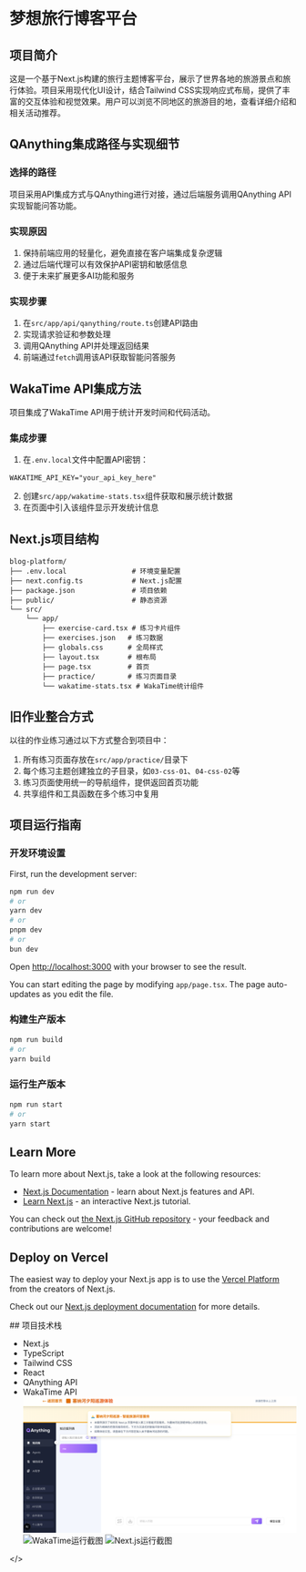 # 梦想旅行博客平台

## 项目简介

这是一个基于Next.js构建的旅行主题博客平台，展示了世界各地的旅游景点和旅行体验。项目采用现代化UI设计，结合Tailwind CSS实现响应式布局，提供了丰富的交互体验和视觉效果。用户可以浏览不同地区的旅游目的地，查看详细介绍和相关活动推荐。

## QAnything集成路径与实现细节

### 选择的路径
项目采用API集成方式与QAnything进行对接，通过后端服务调用QAnything API实现智能问答功能。

### 实现原因
1. 保持前端应用的轻量化，避免直接在客户端集成复杂逻辑
2. 通过后端代理可以有效保护API密钥和敏感信息
3. 便于未来扩展更多AI功能和服务

### 实现步骤
1. 在`src/app/api/qanything/route.ts`创建API路由
2. 实现请求验证和参数处理
3. 调用QAnything API并处理返回结果
4. 前端通过`fetch`调用该API获取智能问答服务

## WakaTime API集成方法

项目集成了WakaTime API用于统计开发时间和代码活动。

### 集成步骤
1. 在`.env.local`文件中配置API密钥：
```
WAKATIME_API_KEY="your_api_key_here"
```
2. 创建`src/app/wakatime-stats.tsx`组件获取和展示统计数据
3. 在页面中引入该组件显示开发统计信息

## Next.js项目结构

```
blog-platform/
├── .env.local                # 环境变量配置
├── next.config.ts            # Next.js配置
├── package.json              # 项目依赖
├── public/                   # 静态资源
└── src/
    └── app/
        ├── exercise-card.tsx # 练习卡片组件
        ├── exercises.json   # 练习数据
        ├── globals.css      # 全局样式
        ├── layout.tsx       # 根布局
        ├── page.tsx         # 首页
        ├── practice/        # 练习页面目录
        └── wakatime-stats.tsx # WakaTime统计组件
```

## 旧作业整合方式

以往的作业练习通过以下方式整合到项目中：

1. 所有练习页面存放在`src/app/practice/`目录下
2. 每个练习主题创建独立的子目录，如`03-css-01`、`04-css-02`等
3. 练习页面使用统一的导航组件，提供返回首页功能
4. 共享组件和工具函数在多个练习中复用

## 项目运行指南

### 开发环境设置

First, run the development server:

```bash
npm run dev
# or
yarn dev
# or
pnpm dev
# or
bun dev
```

Open [http://localhost:3000](http://localhost:3000) with your browser to see the result.

You can start editing the page by modifying `app/page.tsx`. The page auto-updates as you edit the file.

### 构建生产版本

```bash
npm run build
# or
yarn build
```

### 运行生产版本

```bash
npm run start
# or
yarn start
```

## Learn More

To learn more about Next.js, take a look at the following resources:

- [Next.js Documentation](https://nextjs.org/docs) - learn about Next.js features and API.
- [Learn Next.js](https://nextjs.org/learn) - an interactive Next.js tutorial.

You can check out [the Next.js GitHub repository](https://github.com/vercel/next.js) - your feedback and contributions are welcome!

## Deploy on Vercel

The easiest way to deploy your Next.js app is to use the [Vercel Platform](https://vercel.com/new?utm_medium=default-template&filter=next.js&utm_source=create-next-app&utm_campaign=create-next-app-readme) from the creators of Next.js.

Check out our [Next.js deployment documentation](https://nextjs.org/docs/app/building-your-application/deploying) for more details.
<div class="section">
## 项目技术栈

- Next.js
- TypeScript
- Tailwind CSS
- React
- QAnything API
- WakaTime API
    <div class="gallery">
        <img src="/public/screenshots/qanything-screenshot.png" alt="QAnything运行截图" />
        <img src="/public/screenshots/wakatime-screenshot.png" alt="WakaTime运行截图" />
        <img src="/public/screenshots/nextjs-screenshot.png" alt="Next.js运行截图" />
    </div>  
</>